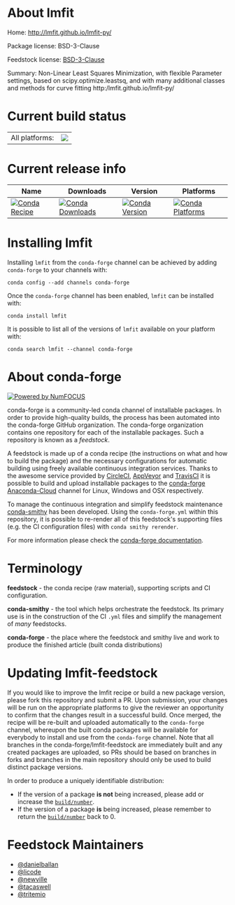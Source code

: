 About lmfit
===========

Home: http://lmfit.github.io/lmfit-py/

Package license: BSD-3-Clause

Feedstock license: [BSD-3-Clause](https://github.com/conda-forge/lmfit-feedstock/blob/master/LICENSE.txt)

Summary: Non-Linear Least Squares Minimization, with flexible Parameter settings, based on scipy.optimize.leastsq, and with many additional classes and methods for curve fitting http:/lmfit.github.io/lmfit-py/


Current build status
====================


<table><tr><td>All platforms:</td>
    <td>
      <a href="https://dev.azure.com/conda-forge/feedstock-builds/_build/latest?definitionId=5929&branchName=master">
        <img src="https://dev.azure.com/conda-forge/feedstock-builds/_apis/build/status/lmfit-feedstock?branchName=master">
      </a>
    </td>
  </tr>
</table>

Current release info
====================

| Name | Downloads | Version | Platforms |
| --- | --- | --- | --- |
| [![Conda Recipe](https://img.shields.io/badge/recipe-lmfit-green.svg)](https://anaconda.org/conda-forge/lmfit) | [![Conda Downloads](https://img.shields.io/conda/dn/conda-forge/lmfit.svg)](https://anaconda.org/conda-forge/lmfit) | [![Conda Version](https://img.shields.io/conda/vn/conda-forge/lmfit.svg)](https://anaconda.org/conda-forge/lmfit) | [![Conda Platforms](https://img.shields.io/conda/pn/conda-forge/lmfit.svg)](https://anaconda.org/conda-forge/lmfit) |

Installing lmfit
================

Installing `lmfit` from the `conda-forge` channel can be achieved by adding `conda-forge` to your channels with:

```
conda config --add channels conda-forge
```

Once the `conda-forge` channel has been enabled, `lmfit` can be installed with:

```
conda install lmfit
```

It is possible to list all of the versions of `lmfit` available on your platform with:

```
conda search lmfit --channel conda-forge
```


About conda-forge
=================

[![Powered by NumFOCUS](https://img.shields.io/badge/powered%20by-NumFOCUS-orange.svg?style=flat&colorA=E1523D&colorB=007D8A)](http://numfocus.org)

conda-forge is a community-led conda channel of installable packages.
In order to provide high-quality builds, the process has been automated into the
conda-forge GitHub organization. The conda-forge organization contains one repository
for each of the installable packages. Such a repository is known as a *feedstock*.

A feedstock is made up of a conda recipe (the instructions on what and how to build
the package) and the necessary configurations for automatic building using freely
available continuous integration services. Thanks to the awesome service provided by
[CircleCI](https://circleci.com/), [AppVeyor](https://www.appveyor.com/)
and [TravisCI](https://travis-ci.com/) it is possible to build and upload installable
packages to the [conda-forge](https://anaconda.org/conda-forge)
[Anaconda-Cloud](https://anaconda.org/) channel for Linux, Windows and OSX respectively.

To manage the continuous integration and simplify feedstock maintenance
[conda-smithy](https://github.com/conda-forge/conda-smithy) has been developed.
Using the ``conda-forge.yml`` within this repository, it is possible to re-render all of
this feedstock's supporting files (e.g. the CI configuration files) with ``conda smithy rerender``.

For more information please check the [conda-forge documentation](https://conda-forge.org/docs/).

Terminology
===========

**feedstock** - the conda recipe (raw material), supporting scripts and CI configuration.

**conda-smithy** - the tool which helps orchestrate the feedstock.
                   Its primary use is in the construction of the CI ``.yml`` files
                   and simplify the management of *many* feedstocks.

**conda-forge** - the place where the feedstock and smithy live and work to
                  produce the finished article (built conda distributions)


Updating lmfit-feedstock
========================

If you would like to improve the lmfit recipe or build a new
package version, please fork this repository and submit a PR. Upon submission,
your changes will be run on the appropriate platforms to give the reviewer an
opportunity to confirm that the changes result in a successful build. Once
merged, the recipe will be re-built and uploaded automatically to the
`conda-forge` channel, whereupon the built conda packages will be available for
everybody to install and use from the `conda-forge` channel.
Note that all branches in the conda-forge/lmfit-feedstock are
immediately built and any created packages are uploaded, so PRs should be based
on branches in forks and branches in the main repository should only be used to
build distinct package versions.

In order to produce a uniquely identifiable distribution:
 * If the version of a package **is not** being increased, please add or increase
   the [``build/number``](https://conda.io/docs/user-guide/tasks/build-packages/define-metadata.html#build-number-and-string).
 * If the version of a package **is** being increased, please remember to return
   the [``build/number``](https://conda.io/docs/user-guide/tasks/build-packages/define-metadata.html#build-number-and-string)
   back to 0.

Feedstock Maintainers
=====================

* [@danielballan](https://github.com/danielballan/)
* [@licode](https://github.com/licode/)
* [@newville](https://github.com/newville/)
* [@tacaswell](https://github.com/tacaswell/)
* [@tritemio](https://github.com/tritemio/)

